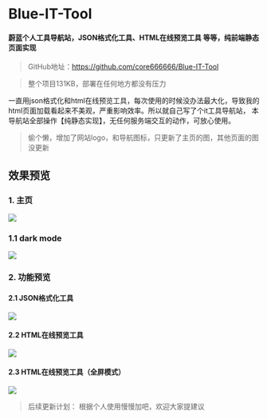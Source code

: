 # Blue-IT-Tool
#### 蔚蓝个人工具导航站，JSON格式化工具、HTML在线预览工具 等等，纯前端静态页面实现

<!-- >访问地址：https://blue-it.github.io/ -->

>GitHub地址：https://github.com/core666666/Blue-IT-Tool

>整个项目131KB，部署在任何地方都没有压力

一直用json格式化和html在线预览工具，每次使用的时候没办法最大化，导致我的html页面加载看起来不美观，严重影响效率。所以就自己写了个it工具导航站，
本导航站全部操作【纯静态实现】，无任何服务端交互的动作，可放心使用。

>偷个懒，增加了网站logo，和导航图标，只更新了主页的图，其他页面的图没更新

## 效果预览

### 1. 主页
[![](https://image.baidu.com/search/down?url=http://tvax2.sinaimg.cn/large/0061Cjilly1hw7uzcf3gjj318g0njdjk.jpg)](https://image.baidu.com/search/down?url=http://tvax2.sinaimg.cn/large/0061Cjilly1hw7uzcf3gjj318g0njdjk.jpg)

### 1.1 dark mode
[![](https://image.baidu.com/search/down?url=http://tvax3.sinaimg.cn/large/0061Cjilly1hw7t0caycfj318g0nkn06.jpg)](https://image.baidu.com/search/down?url=http://tvax3.sinaimg.cn/large/0061Cjilly1hw7t0caycfj318g0nkn06.jpg)

### 2. 功能预览
#### 2.1 JSON格式化工具
[![](https://image.baidu.com/search/down?url=http://tvax2.sinaimg.cn/large/0061Cjilly1hw7t3j8a4gj318g0nijz0.jpg)](https://image.baidu.com/search/down?url=http://tvax2.sinaimg.cn/large/0061Cjilly1hw7t3j8a4gj318g0nijz0.jpg)

#### 2.2 HTML在线预览工具
[![](https://image.baidu.com/search/down?url=http://tvax2.sinaimg.cn/large/0061Cjilly1hw7t1foptoj318f0njth4.jpg)](https://image.baidu.com/search/down?url=http://tvax2.sinaimg.cn/large/0061Cjilly1hw7t1foptoj318f0njth4.jpg)

#### 2.3 HTML在线预览工具（全屏模式）
[![](https://image.baidu.com/search/down?url=http://tvax2.sinaimg.cn/large/0061Cjilly1hw7t2dc2pyj318g0nj7ca.jpg)](https://image.baidu.com/search/down?url=http://tvax2.sinaimg.cn/large/0061Cjilly1hw7t2dc2pyj318g0nj7ca.jpg)

>后续更新计划：
>根据个人使用慢慢加吧，欢迎大家提建议
